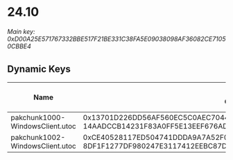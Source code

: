 # 24.10

###### Main key: 0xD00A25E571767332BBE517F21BE331C38FA5E09038098AF36082CE71050CBBE4

## Dynamic Keys

| Name                            | Key</br>GUID                             							                                    | High Res Textures |
|---------------------------------|---------------------------------------------------------------------------------------------------------|-------------------|
| pakchunk1000-WindowsClient.utoc | 0x13701D226DD56AF560EC5C0AEC704416BE9EDEC139D8850BEAB6631859BD402A</br>14AADCCB14231F83A0FF5E13EEF676AD | ❌                 |
| pakchunk1002-WindowsClient.utoc | 0xCE40528117ED504741DDDA9A7A52F0685231C95BF70300DB75CC1CE61B20FBE9</br>8DF1F1277DF980247E3117412EEBC87D | ❌                 |
